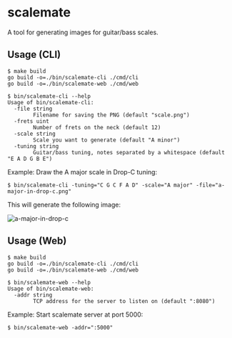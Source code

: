 # scalemate

A tool for generating images for guitar/bass scales.

## Usage (CLI)

```shell
$ make build
go build -o=./bin/scalemate-cli ./cmd/cli
go build -o=./bin/scalemate-web ./cmd/web

$ bin/scalemate-cli --help
Usage of bin/scalemate-cli:
  -file string
        Filename for saving the PNG (default "scale.png")
  -frets uint
        Number of frets on the neck (default 12)
  -scale string
        Scale you want to generate (default "A minor")
  -tuning string
        Guitar/bass tuning, notes separated by a whitespace (default "E A D G B E")

```

Example: Draw the A major scale in Drop-C tuning:
```shell
$ bin/scalemate-cli -tuning="C G C F A D" -scale="A major" -file="a-major-in-drop-c.png"
```

This will generate the following image:

![a-major-in-drop-c](https://user-images.githubusercontent.com/32984536/133892891-42cbd796-c6a3-4cb2-a08b-df0fa2f40cfc.png)

## Usage (Web)

```shell
$ make build
go build -o=./bin/scalemate-cli ./cmd/cli
go build -o=./bin/scalemate-web ./cmd/web

$ bin/scalemate-web --help
Usage of bin/scalemate-web:
  -addr string
        TCP address for the server to listen on (default ":8080")
```

Example: Start scalemate server at port 5000:
```shell
$ bin/scalemate-web -addr=":5000"
```